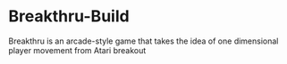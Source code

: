 # Breakthru-Build
Breakthru is an arcade-style game that takes the idea of one dimensional player movement from Atari breakout
